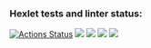 ### Hexlet tests and linter status:
[![Actions Status](https://github.com/tonyshh/python-project-50/actions/workflows/hexlet-check.yml/badge.svg)](https://github.com/tonyshh/python-project-50/actions)
<a href="https://codeclimate.com/github/tonyshh/python-project-50/maintainability"><img src="https://api.codeclimate.com/v1/badges/8a02fd8c09c32320b8fb/maintainability" /></a>
<a href="https://codeclimate.com/github/tonyshh/python-project-50/test_coverage"><img src="https://api.codeclimate.com/v1/badges/8a02fd8c09c32320b8fb/test_coverage" /></a>
<a href="https://asciinema.org/a/yDm55GilLvjR7CtqzGqcfCFPk" target="_blank"><img src="https://asciinema.org/a/yDm55GilLvjR7CtqzGqcfCFPk.svg" /></a>
<a href="https://asciinema.org/a/JquGMk1dmk006urPMvuLER8KZ" target="_blank"><img src="https://asciinema.org/a/JquGMk1dmk006urPMvuLER8KZ.svg" /></a>